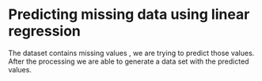 # Predicting missing data using linear regression
The dataset contains missing values , we are trying to predict those values. After the processing we are able to generate a data set with the predicted values.
